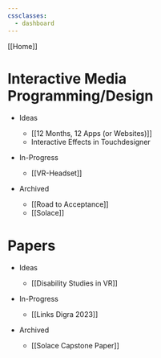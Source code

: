 ```yaml
---
cssclasses:
  - dashboard
---
```


[[Home]]

# Interactive Media Programming/Design
- Ideas
	- [[12 Months, 12 Apps (or Websites)]]
	- Interactive Effects in Touchdesigner

- In-Progress
	- [[VR-Headset]]

- Archived
	- [[Road to Acceptance]]
	- [[Solace]]


# Papers
- Ideas
	- [[Disability Studies in VR]]

- In-Progress
	- [[Links Digra 2023]]

- Archived
	- [[Solace Capstone Paper]]

